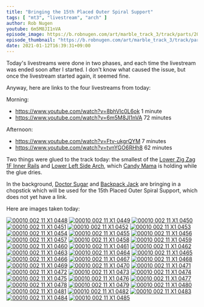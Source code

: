 ```yaml
---
title: "Bringing the 15th Placed Outer Spiral Support"
tags: [ "mt3", "livestream", "arch" ]
author: Rob Nugen
youtube: 6m5M8JI1nVA
episode_image: https://b.robnugen.com/art/marble_track_3/track/parts/2021/2021_jan_12_keeps_marbles_on_lzz1f.jpg
episode_thumbnail: "https://b.robnugen.com/art/marble_track_3/track/parts/2021/thumbs/2021_jan_12_keeps_marbles_on_lzz1f.jpg"
date: 2021-01-12T16:39:31+09:00
---
```


Today's livestreams were done in two phases, and each time the livestream was ended soon after I started.  I don't know what caused the issue, but once the livestream started again, it seemed fine.

Anyway, here are links to the four livestreams from today:

Morning:
* https://www.youtube.com/watch?v=8bhVlc0L6ok 1 minute
* https://www.youtube.com/watch?v=6m5M8JI1nVA 72 minutes

Afternoon:
* https://www.youtube.com/watch?v=Ftv-ukgrQYM 7 minutes
* https://www.youtube.com/watch?v=tvnYGO6RHh8 62 minutes

Two things were glued to the track today: the smallest of the [Lower Zig Zag 1F Inner Rails](/parts/lower-zig-zag-1f-inner-rails/) and [Lower Left Side Arch](/parts/lower-left-side-arch/), which [Candy Mama](/workers/candy_mama/) is holding while the glue dries.

In the background, [Doctor Sugar](/workers/dr_sugar/) and [Backpack Jack](/workers/backpack_jack/) are bringing in a chopstick which will be used for the 15th Placed Outer Spiral Support, which does not yet have a link.

Here are images taken today:

[![00010 002 11 X1 0448](//b.robnugen.com/art/marble_track_3/frames/2021/thumbs/00010_002_11_X1_0448.jpg)](//b.robnugen.com/art/marble_track_3/frames/2021/00010_002_11_X1_0448.jpg)
[![00010 002 11 X1 0449](//b.robnugen.com/art/marble_track_3/frames/2021/thumbs/00010_002_11_X1_0449.jpg)](//b.robnugen.com/art/marble_track_3/frames/2021/00010_002_11_X1_0449.jpg)
[![00010 002 11 X1 0450](//b.robnugen.com/art/marble_track_3/frames/2021/thumbs/00010_002_11_X1_0450.jpg)](//b.robnugen.com/art/marble_track_3/frames/2021/00010_002_11_X1_0450.jpg)
[![00010 002 11 X1 0451](//b.robnugen.com/art/marble_track_3/frames/2021/thumbs/00010_002_11_X1_0451.jpg)](//b.robnugen.com/art/marble_track_3/frames/2021/00010_002_11_X1_0451.jpg)
[![00010 002 11 X1 0452](//b.robnugen.com/art/marble_track_3/frames/2021/thumbs/00010_002_11_X1_0452.jpg)](//b.robnugen.com/art/marble_track_3/frames/2021/00010_002_11_X1_0452.jpg)
[![00010 002 11 X1 0453](//b.robnugen.com/art/marble_track_3/frames/2021/thumbs/00010_002_11_X1_0453.jpg)](//b.robnugen.com/art/marble_track_3/frames/2021/00010_002_11_X1_0453.jpg)
[![00010 002 11 X1 0454](//b.robnugen.com/art/marble_track_3/frames/2021/thumbs/00010_002_11_X1_0454.jpg)](//b.robnugen.com/art/marble_track_3/frames/2021/00010_002_11_X1_0454.jpg)
[![00010 002 11 X1 0455](//b.robnugen.com/art/marble_track_3/frames/2021/thumbs/00010_002_11_X1_0455.jpg)](//b.robnugen.com/art/marble_track_3/frames/2021/00010_002_11_X1_0455.jpg)
[![00010 002 11 X1 0456](//b.robnugen.com/art/marble_track_3/frames/2021/thumbs/00010_002_11_X1_0456.jpg)](//b.robnugen.com/art/marble_track_3/frames/2021/00010_002_11_X1_0456.jpg)
[![00010 002 11 X1 0457](//b.robnugen.com/art/marble_track_3/frames/2021/thumbs/00010_002_11_X1_0457.jpg)](//b.robnugen.com/art/marble_track_3/frames/2021/00010_002_11_X1_0457.jpg)
[![00010 002 11 X1 0458](//b.robnugen.com/art/marble_track_3/frames/2021/thumbs/00010_002_11_X1_0458.jpg)](//b.robnugen.com/art/marble_track_3/frames/2021/00010_002_11_X1_0458.jpg)
[![00010 002 11 X1 0459](//b.robnugen.com/art/marble_track_3/frames/2021/thumbs/00010_002_11_X1_0459.jpg)](//b.robnugen.com/art/marble_track_3/frames/2021/00010_002_11_X1_0459.jpg)
[![00010 002 11 X1 0460](//b.robnugen.com/art/marble_track_3/frames/2021/thumbs/00010_002_11_X1_0460.jpg)](//b.robnugen.com/art/marble_track_3/frames/2021/00010_002_11_X1_0460.jpg)
[![00010 002 11 X1 0461](//b.robnugen.com/art/marble_track_3/frames/2021/thumbs/00010_002_11_X1_0461.jpg)](//b.robnugen.com/art/marble_track_3/frames/2021/00010_002_11_X1_0461.jpg)
[![00010 002 11 X1 0462](//b.robnugen.com/art/marble_track_3/frames/2021/thumbs/00010_002_11_X1_0462.jpg)](//b.robnugen.com/art/marble_track_3/frames/2021/00010_002_11_X1_0462.jpg)
[![00010 002 11 X1 0463](//b.robnugen.com/art/marble_track_3/frames/2021/thumbs/00010_002_11_X1_0463.jpg)](//b.robnugen.com/art/marble_track_3/frames/2021/00010_002_11_X1_0463.jpg)
[![00010 002 11 X1 0464](//b.robnugen.com/art/marble_track_3/frames/2021/thumbs/00010_002_11_X1_0464.jpg)](//b.robnugen.com/art/marble_track_3/frames/2021/00010_002_11_X1_0464.jpg)
[![00010 002 11 X1 0465](//b.robnugen.com/art/marble_track_3/frames/2021/thumbs/00010_002_11_X1_0465.jpg)](//b.robnugen.com/art/marble_track_3/frames/2021/00010_002_11_X1_0465.jpg)
[![00010 002 11 X1 0466](//b.robnugen.com/art/marble_track_3/frames/2021/thumbs/00010_002_11_X1_0466.jpg)](//b.robnugen.com/art/marble_track_3/frames/2021/00010_002_11_X1_0466.jpg)
[![00010 002 11 X1 0467](//b.robnugen.com/art/marble_track_3/frames/2021/thumbs/00010_002_11_X1_0467.jpg)](//b.robnugen.com/art/marble_track_3/frames/2021/00010_002_11_X1_0467.jpg)
[![00010 002 11 X1 0468](//b.robnugen.com/art/marble_track_3/frames/2021/thumbs/00010_002_11_X1_0468.jpg)](//b.robnugen.com/art/marble_track_3/frames/2021/00010_002_11_X1_0468.jpg)
[![00010 002 11 X1 0469](//b.robnugen.com/art/marble_track_3/frames/2021/thumbs/00010_002_11_X1_0469.jpg)](//b.robnugen.com/art/marble_track_3/frames/2021/00010_002_11_X1_0469.jpg)
[![00010 002 11 X1 0470](//b.robnugen.com/art/marble_track_3/frames/2021/thumbs/00010_002_11_X1_0470.jpg)](//b.robnugen.com/art/marble_track_3/frames/2021/00010_002_11_X1_0470.jpg)
[![00010 002 11 X1 0471](//b.robnugen.com/art/marble_track_3/frames/2021/thumbs/00010_002_11_X1_0471.jpg)](//b.robnugen.com/art/marble_track_3/frames/2021/00010_002_11_X1_0471.jpg)
[![00010 002 11 X1 0472](//b.robnugen.com/art/marble_track_3/frames/2021/thumbs/00010_002_11_X1_0472.jpg)](//b.robnugen.com/art/marble_track_3/frames/2021/00010_002_11_X1_0472.jpg)
[![00010 002 11 X1 0473](//b.robnugen.com/art/marble_track_3/frames/2021/thumbs/00010_002_11_X1_0473.jpg)](//b.robnugen.com/art/marble_track_3/frames/2021/00010_002_11_X1_0473.jpg)
[![00010 002 11 X1 0474](//b.robnugen.com/art/marble_track_3/frames/2021/thumbs/00010_002_11_X1_0474.jpg)](//b.robnugen.com/art/marble_track_3/frames/2021/00010_002_11_X1_0474.jpg)
[![00010 002 11 X1 0475](//b.robnugen.com/art/marble_track_3/frames/2021/thumbs/00010_002_11_X1_0475.jpg)](//b.robnugen.com/art/marble_track_3/frames/2021/00010_002_11_X1_0475.jpg)
[![00010 002 11 X1 0476](//b.robnugen.com/art/marble_track_3/frames/2021/thumbs/00010_002_11_X1_0476.jpg)](//b.robnugen.com/art/marble_track_3/frames/2021/00010_002_11_X1_0476.jpg)
[![00010 002 11 X1 0477](//b.robnugen.com/art/marble_track_3/frames/2021/thumbs/00010_002_11_X1_0477.jpg)](//b.robnugen.com/art/marble_track_3/frames/2021/00010_002_11_X1_0477.jpg)
[![00010 002 11 X1 0478](//b.robnugen.com/art/marble_track_3/frames/2021/thumbs/00010_002_11_X1_0478.jpg)](//b.robnugen.com/art/marble_track_3/frames/2021/00010_002_11_X1_0478.jpg)
[![00010 002 11 X1 0479](//b.robnugen.com/art/marble_track_3/frames/2021/thumbs/00010_002_11_X1_0479.jpg)](//b.robnugen.com/art/marble_track_3/frames/2021/00010_002_11_X1_0479.jpg)
[![00010 002 11 X1 0480](//b.robnugen.com/art/marble_track_3/frames/2021/thumbs/00010_002_11_X1_0480.jpg)](//b.robnugen.com/art/marble_track_3/frames/2021/00010_002_11_X1_0480.jpg)
[![00010 002 11 X1 0481](//b.robnugen.com/art/marble_track_3/frames/2021/thumbs/00010_002_11_X1_0481.jpg)](//b.robnugen.com/art/marble_track_3/frames/2021/00010_002_11_X1_0481.jpg)
[![00010 002 11 X1 0482](//b.robnugen.com/art/marble_track_3/frames/2021/thumbs/00010_002_11_X1_0482.jpg)](//b.robnugen.com/art/marble_track_3/frames/2021/00010_002_11_X1_0482.jpg)
[![00010 002 11 X1 0483](//b.robnugen.com/art/marble_track_3/frames/2021/thumbs/00010_002_11_X1_0483.jpg)](//b.robnugen.com/art/marble_track_3/frames/2021/00010_002_11_X1_0483.jpg)
[![00010 002 11 X1 0484](//b.robnugen.com/art/marble_track_3/frames/2021/thumbs/00010_002_11_X1_0484.jpg)](//b.robnugen.com/art/marble_track_3/frames/2021/00010_002_11_X1_0484.jpg)
[![00010 002 11 X1 0485](//b.robnugen.com/art/marble_track_3/frames/2021/thumbs/00010_002_11_X1_0485.jpg)](//b.robnugen.com/art/marble_track_3/frames/2021/00010_002_11_X1_0485.jpg)
